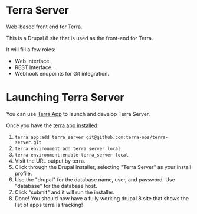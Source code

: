 Terra Server
============

Web-based front end for Terra.

This is a Drupal 8 site that is used as the front-end for Terra.

It will fill a few roles:

- Web Interface.
- REST Interface.
- Webhook endpoints for Git integration.

Launching Terra Server
======================

You can use [Terra App](http://github.com/terra-ops/terra-app) to launch and develop Terra Server.

Once you have the [terra app installed](https://github.com/terra-ops/terra-app/blob/master/docs/install.md):

1. `terra app:add terra_server git@github.com:terra-ops/terra-server.git`
2. `terra environment:add terra_server local`
3. `terra environment:enable terra_server local`
4. Visit the URL output by terra.
5. Click through the Drupal installer, selecting "Terra Server" as your install profile.
6. Use the "drupal" for the database name, user, and password.  Use "database" for the database host.
7. Click "submit" and it will run the installer.
8. Done! You should now have a fully working drupal 8 site that shows the list of apps terra is tracking!
